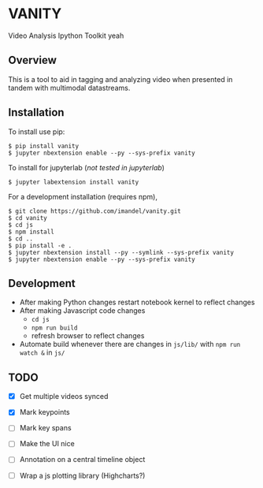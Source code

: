VANITY
===============================

Video Analysis Ipython Toolkit yeah

Overview
--------

This is a tool to aid in tagging and analyzing video when presented in tandem with multimodal datastreams. 


Installation
------------

To install use pip:

    $ pip install vanity
    $ jupyter nbextension enable --py --sys-prefix vanity


To install for jupyterlab (*not tested in jupyterlab*)

    $ jupyter labextension install vanity

For a development installation (requires npm),

    $ git clone https://github.com/imandel/vanity.git
    $ cd vanity
    $ cd js
    $ npm install
    $ cd .. 
    $ pip install -e .
    $ jupyter nbextension install --py --symlink --sys-prefix vanity
    $ jupyter nbextension enable --py --sys-prefix vanity
<!-- $ jupyter labextension install js -->

Development
-----------

* After making Python changes restart notebook kernel to reflect changes
* After making Javascript code changes
    * `cd js`
    * `npm run build`
    * refresh browser to reflect changes
* Automate build whenever there are changes in `js/lib/` with `npm run watch &` in `js/`

TODO
----

- [x] Get multiple videos synced
- [x] Mark keypoints
- [ ] Mark key spans
- [ ] Make the UI nice
- [ ] Annotation on a central timeline object
- [ ] Wrap a js plotting library (Highcharts?)

 

<!-- When actively developing extension, build Jupyter Lab with the command:

    $ jupyter lab --watch

This take a minute or so to get started, but then allows you to hot-reload your javascript extension.
To see a change, save your javascript, watch the terminal for an update.

Note on first `jupyter lab --watch`, you may need to touch a file to get Jupyter Lab to open. -->

